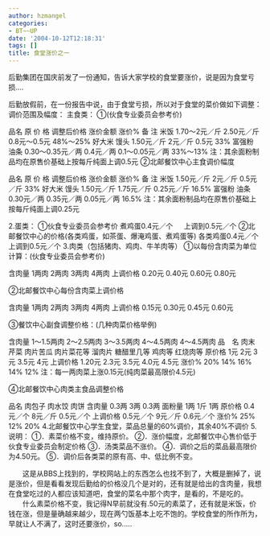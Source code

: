```yaml
---
author: hzmangel
categories:
- BT~~UP
date: '2004-10-12T12:18:31'
tags: []
title: 食堂涨价之一
---
```

后勤集团在国庆前发了一份通知，告诉大家学校的食堂要涨价，说是因为食堂亏损....



后勤放假前，在一份报告中说，由于食堂亏损，所以对于食堂的菜价做如下调整：
调价范围及幅度：
主食类：
①(伙食专业委员会参考价)

品名 原  价  格 调整后价格 涨价金额 涨价% 备 注
米饭 1.70～2元／斤 2.50元／斤 0.8元～0.5元 48%～25% 好大米
馒头 1.50元／斤 2元／斤 0.5元 33% 富强粉
油条 0.30～0.35元／两 0.4元／两 0.1～0.05元／两 33%～13%
注：其余面粉制品均在原售价基础上按每斤纯面上调0.5元
②北邮餐饮中心主食调价幅度

品名 原  价  格 调整后价格 涨价金额 涨价% 备    注
米饭 1.50元／斤 2元／斤 0.5元／斤 33% 好大米
馒头 1.50元／斤 1.75元／斤 0.25元／斤 16.5% 富强粉
油条 0.30元／两 0.35元／两 0.05元／两 16.5%
注：其余面粉制品均在原售价基础上按每斤纯面上调0.25元

2.蛋类：
①伙食专业委员会参考价
煮鸡蛋0.4元／个 　 上调到0.5元／个
②北邮餐饮中心的价格(各类鸡蛋，如茶蛋、爆淹鸡蛋、煮鸡蛋等)
各类鸡蛋0.4元／个　　上调到0.5元／个
3.肉类（包括猪肉、鸡肉、牛羊肉等）
①以每份含肉菜为单位计算：(伙食专业委员会参考价)

含肉量 1两肉 2两肉 3两肉 4两肉
上调价格 0.20元 0.40元 0.60元 0.80元

②北邮餐饮中心每份含肉菜上调价格

含肉量 1两肉 2两肉 3两肉 4两肉
上调价格 0.15元 0.30元 0.45元 0.60元

③餐饮中心副食调整价格：(几种肉菜价格举例)

含肉量 1～1.5两肉 2～2.5两肉 3～3.5两肉 4～4.5两肉 4～4.5两肉
品　名 肉末芹菜 肉片苦瓜
肉片菜花等 溜肉片
糖醋里几等 鸡肉等 红烧肉等
原价格 1元 2元 3元 3.5元 4元
上调价格 1.20元 2.3元 3.5元 4.0元 4.5元
 涨价% 20% 14% 16% 14% 12%
注：每一两肉菜上涨0.15元(纯肉菜最高限价4.5元)

④北邮餐饮中心肉类主食品调整价格

品名 肉包子 肉水饺 肉饼
 含肉量 0.3两 3两 0.3两
面粉量 1两 1斤 1两
原价格 0.4元／个 8元／斤 0.5元／个
上调价格 0.5元／个 9元／斤 0.6元／个
涨价% 25% 12% 20%
4.北邮餐饮中心学生食堂，菜品总量的60%调价，其余40%不调价
  5.说明：
①．素菜价格不变，维持原价。
②．涨价幅度，北邮餐饮中心售价低于伙食专业委员会制定价格
③．汤类菜品不涨价。
 ④．调价之后的菜品最高限价为4.50元。
 ⑤．调价后各类菜的原有高、中、低比例不变。




　　这是从BBS上找到的，学校网站上的东西怎么也找不到了，大概是删掉了，说是涨价，但是看看发现后勤给的价格没几个是对的，还有就是给出的含肉量，我想在食堂吃过的人都应该知道吧，食堂的菜名中那个肉字，是看的，不是吃的。
　　什么素菜价格不变，我记得N早前就没有.50元的素菜了，还有就是米饭，价钱在涨，但是量确越来越少，现在两勺饭基本上吃不饱的。学校食堂的所作所为，早就让人不满了，这时还要涨价，so.....